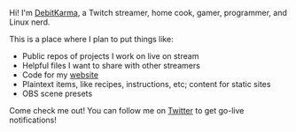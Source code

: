 Hi! I'm [DebitKarma](https://twitch.tv/debitkarma), a Twitch streamer, home cook, gamer, programmer, and Linux nerd. 

This is a place where I plan to put things like:

- Public repos of projects I work on live on stream
- Helpful files I want to share with other streamers
- Code for my [website](https://debitkarma.io)
- Plaintext items, like recipes, instructions, etc; content for static sites
- OBS scene presets

Come check me out! You can follow me on [Twitter](https://x.com/debitkarmalive) to get go-live notifications!

<!--
- 👋 Hi, I’m @debitkarma
- 👀 I’m interested in ...
- 🌱 I’m currently learning ...
- 💞️ I’m looking to collaborate on ...
- 📫 How to reach me ...
- 😄 Pronouns: ...
- ⚡ Fun fact: ...
-->
<!---
debitkarma/debitkarma is a ✨ special ✨ repository because its `README.md` (this file) appears on your GitHub profile.
You can click the Preview link to take a look at your changes.
--->

